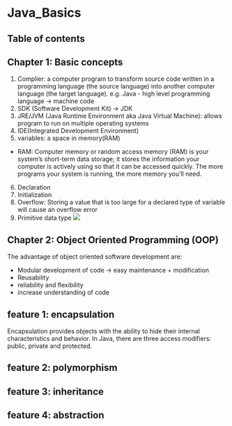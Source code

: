 # Java_Basics
## Table of contents 
## Chapter 1: Basic concepts
1. Complier: a computer program to transform source code written in a programming language (the source language) into another computer language (the target language).
e.g. Java - high level programming language -> machine code
2. SDK (Software Development Kit) -> JDK
3. JRE/JVM (Java Runtime Environment aka Java Virtual Machine): allows program to run on multiple operating systems
4. IDE(Integrated Development Environment)
5. variables: a space in memory(RAM)
- RAM: Computer memory or random access memory (RAM) is your system’s short-term data storage; it stores the information your computer is actively using so that it can be accessed quickly. The more programs your system is running, the more memory you’ll need. 
6. Declaration
7. Initialization
8. Overflow: Storing a value that is too large for a declared type of variable will cause an overflow error
9. Primitive data type
<img src="https://s2.ax1x.com/2019/09/29/u3P6pQ.png"></img>

##  Chapter 2: Object Oriented Programming (OOP)
The advantage of object oriented software development are:
- Modular development of code -> easy maintenance + modification
- Reusability
- reliability and flexibility
- increase understanding of code
## feature 1: encapsulation
Encapsulation provides objects with the ability to hide their internal characteristics and behavior. In Java, there are three access modifiers: public, private and protected.
## feature 2: polymorphism

## feature 3: inheritance
## feature 4: abstraction

